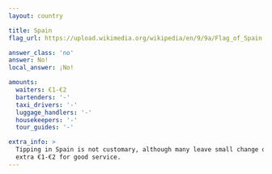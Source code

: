 ```yaml
---
layout: country

title: Spain
flag_url: https://upload.wikimedia.org/wikipedia/en/9/9a/Flag_of_Spain.svg

answer_class: 'no'
answer: No!
local_answer: ¡No!

amounts:
  waiters: €1-€2
  bartenders: '-'
  taxi_drivers: '-'
  luggage_handlers: '-'
  housekeepers: '-'
  tour_guides: '-'

extra_info: >
  Tipping in Spain is not customary, although many leave small change or an
  extra €1-€2 for good service.
---
```

